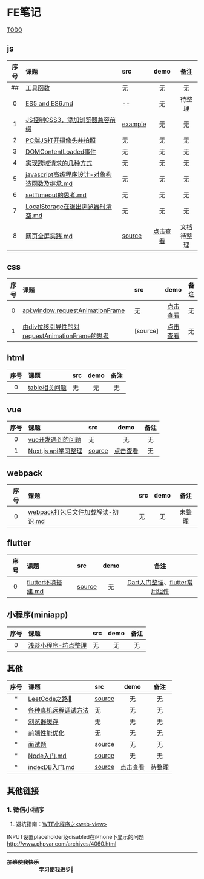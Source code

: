 # FE笔记

[TODO](./TODO/TODO.md)

## js
| 序号 | 课题 | src | demo | 备注 |
| :-: | :- | :- | :-: | :-: |
| ## | [工具函数](./notes/##-utils.md) | 无 | 无 | 无 |
| 0 | [ ES5 and ES6.md ](./notes/category/js/0-ES5-and-ES6.md) | -- | 无 | 待整理 |
| 1 | [JS控制CSS3，添加浏览器兼容前缀](./notes/category/js/JS控制CSS3，添加浏览器兼容前缀.md)| [example](./notes/js-add-css3-prefixer.js) | 无 | 无 |
| 2 | [PC端JS打开摄像头并拍照](./notes/category/js/PC端JS打开摄像头并拍照.md)| 无 | 无 | 无 |
| 3 | [DOMContentLoaded事件](./notes/category/js/DOMContentLoaded%E4%BA%8B%E4%BB%B6.md) | 无 | 无 | 无 |
| 4 | [ 实现跨域请求的几种方式 ](./notes/category/js/13-实现跨域请求的几种方式.md) | 无 | 无 | 无 |
| 5 | [ javascript高级程序设计-对象构造函数及继承.md ](./notes/category/js/15-javascript高级程序notes.md) | 无 | 无 | 无 |
| 6 | [ setTimeout的思考.md ](./notes/category/js/20-setTimeout的思考.md) | 无 | 无 | 无 |
| 7 | [ LocalStorage在退出浏览器时清空.md ](./notes/category/js/LocalStorage在退出浏览器时清空.md) | 无 | 无 | 无 |
| 8 | [ 网页全屏实践.md ](./notes/category/js/网页全屏实践.md) | [source](../master/examples/html/full_screen/fullScreen.js) | [点击查看](https://sansanshow.github.io/fe-notes/examples/html/full_screen/index.html) | 文档待整理 |

## css
| 序号 | 课题 | src | demo | 备注 |
| :-: | :- | :- | :-: | :-: |
| 0 | [ api:window.requestAnimationFrame](./notes/category/js/7-window.requestAnimationFrame.md) | 无 | [点击查看](https://sansanshow.github.io/fe-notes/examples/html/requestAnimationFrame.html) | 无 |
| 1 | [ 由div位移引导性的对requestAnimationFrame的思考](./notes/category/css/8-由div左位移300px动画实现引导性的对requestAnimationFrame的思考.md) | [source] | [点击查看](https://sansanshow.github.io/fe-notes/examples/html/8-div-move.html) | 无 |

## html
| 序号 | 课题 | src | demo | 备注 |
| :-: | :- | :- | :-: | :-: |
| 0 | [table相关问题](./notes/category/html/table相关问题.md) | 无 | 无 | 无 |

## vue
| 序号 | 课题 | src | demo | 备注 |
| :-: | :- | :- | :-: | :-: |
| 0 | [vue开发遇到的问题](./notes/category/vue/14-vue开发遇到的问题.md) | 无 | 无 | 无 |
| 1 | [ Nuxt.js api学习整理](./notes/category/other/9-nuxt.js学习整理.md) | [source](../master/examples/nuxt-demo) | [点击查看](https://sansanshow.github.io/fe-notes/examples/html/8-div-move.html) | 无 |

## webpack
| 序号 | 课题 | src | demo | 备注 |
| :-: | :- | :- | :-: | :-: |
| 0 | [ webpack打包后文件加载解读-初识.md ](./notes/category/webpack/16-webpack打包后文件加载解读-初识.md) | 无 | 无 | 未整理 |

## flutter
| 序号 | 课题 | src | demo | 备注 |
| :-: | :- | :- | :-: | :-: |
| 0 | [ flutter环境搭建.md ](./notes/category/flutter/18-flutter环境搭建.md) | [source](../master/examples/flutter_demo) | 无 | [Dart入门整理](./notes/category/flutter/18-2-dart入门整理.md)、[flutter常用组件](./notes/category/flutter/18-1-flutter常用组件.md) |

## 小程序(miniapp)
| 序号 | 课题 | src | demo | 备注 |
| :-: | :- | :- | :-: | :-: |
| 0 | [浅谈小程序-坑点整理](./notes/category/miniapp/浅谈小程序.md) | 无 | 无 | 无 |

## 其他
| 序号 | 课题 | src | demo | 备注 |
| :-: | :- | :- | :-: | :-: |
| * | [LeetCode之路🙂](./notes/category/other/LeetCode之路🙂.md) | [source](../master/examples/leetcode/) | 无 | 无 |
| * | [各种真机远程调试方法](./notes/category/other/各种真机远程调试方法.textfile) | 无 | 无 | 无 |
| * | [ 浏览器缓存 ](./notes/category/other/12-前端性能优化.md#L103) | 无 | 无 | 无 |
| * | [ 前端性能优化 ](./notes/category/other/12-前端性能优化.md) | 无 | 无 | 无 |(../master/examples/html/8-div-move.html) | [点击查看](https://sansanshow.github.io/fe-notes/examples/html/8-div-move.html) | 无 |
| * | [ 面试题 ](./notes/category/other/10-面试题.md) | [source](./notes/10-answers.md) | 无 | 无 |
| * | [ Node入门.md ](./notes/category/other/17-Node入门.md) | [source](../master/examples/nodejs/index.js) | 无 | 无 |
| * | [ indexDB入门.md ](./notes/category/other/19-indexDB入门.md) | [source](../master/examples/html/indexDB.html.) | [点击查看](https://sansanshow.github.io/fe-notes/examples/html/indexDB.html) | 待整理 |


## 其他链接
### 1. 微信小程序   
1. 避坑指南：[WTF小程序之\<web-view\>](https://www.cnblogs.com/imgss/p/8504185.html)




INPUT设置placeholder及disabled在iPhone下显示的问题
http://www.phpvar.com/archives/4060.html
  
     
        
           
            




---
**~~加班使我快乐~~ &emsp;&emsp;&emsp;&emsp;&emsp;&emsp;&emsp;&emsp;&emsp;** <br/>
**&emsp;&emsp;&emsp;&emsp;&emsp;&emsp;学习使我进步🙂&emsp;&emsp;&emsp;&emsp;**
